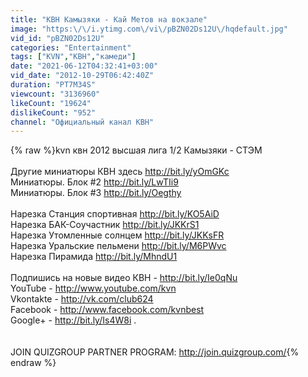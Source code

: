 ```yaml
---
title: "КВН Камызяки - Кай Метов на вокзале"
image: "https:\/\/i.ytimg.com\/vi\/pBZN02Ds12U\/hqdefault.jpg"
vid_id: "pBZN02Ds12U"
categories: "Entertainment"
tags: ["KVN","КВН","камеди"]
date: "2021-06-12T04:32:41+03:00"
vid_date: "2012-10-29T06:42:40Z"
duration: "PT7M34S"
viewcount: "3136960"
likeCount: "19624"
dislikeCount: "952"
channel: "Официальный канал КВН"
---
```

{% raw %}kvn квн 2012 высшая лига 1/2 Камызяки - СТЭМ<br /><br />Другие миниатюры КВН здесь <a rel="nofollow" target="blank" href="http://bit.ly/yOmGKc">http://bit.ly/yOmGKc</a><br />Миниатюры. Блок #2 <a rel="nofollow" target="blank" href="http://bit.ly/LwTIi9">http://bit.ly/LwTIi9</a><br />Миниатюры. Блок #3 <a rel="nofollow" target="blank" href="http://bit.ly/Oegthy">http://bit.ly/Oegthy</a><br /><br />Нарезка Станция спортивная <a rel="nofollow" target="blank" href="http://bit.ly/KO5AiD">http://bit.ly/KO5AiD</a><br />Нарезка БАК-Соучастник <a rel="nofollow" target="blank" href="http://bit.ly/JKKrS1">http://bit.ly/JKKrS1</a><br />Нарезка Утомленные солнцем <a rel="nofollow" target="blank" href="http://bit.ly/JKKsFR">http://bit.ly/JKKsFR</a><br />Нарезка Уральские пельмени <a rel="nofollow" target="blank" href="http://bit.ly/M6PWvc">http://bit.ly/M6PWvc</a><br />Нарезка Пирамида <a rel="nofollow" target="blank" href="http://bit.ly/MhndU1">http://bit.ly/MhndU1</a><br /><br />Подпишись на новые видео КВН - <a rel="nofollow" target="blank" href="http://bit.ly/Ie0qNu">http://bit.ly/Ie0qNu</a><br />YouTube - <a rel="nofollow" target="blank" href="http://www.youtube.com/kvn">http://www.youtube.com/kvn</a><br />Vkontakte - <a rel="nofollow" target="blank" href="http://vk.com/club624">http://vk.com/club624</a><br />Facebook - <a rel="nofollow" target="blank" href="http://www.facebook.com/kvnbest">http://www.facebook.com/kvnbest</a><br />Google+ - <a rel="nofollow" target="blank" href="http://bit.ly/Is4W8i">http://bit.ly/Is4W8i</a> .<br /><br /><br />JOIN QUIZGROUP PARTNER PROGRAM: <a rel="nofollow" target="blank" href="http://join.quizgroup.com/">http://join.quizgroup.com/</a>{% endraw %}
